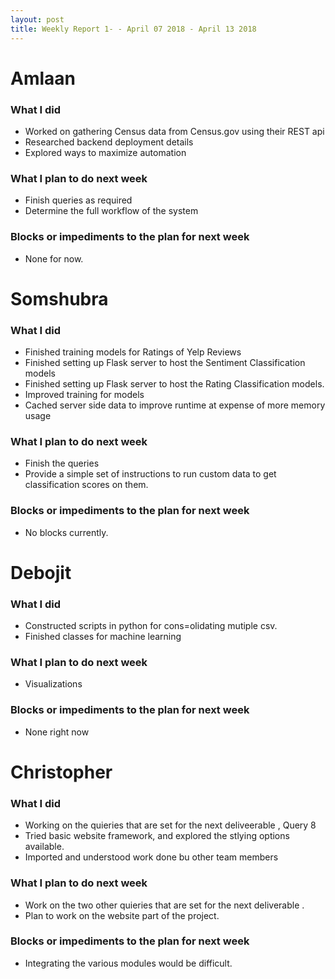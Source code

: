```yaml
---
layout: post
title: Weekly Report 1- - April 07 2018 - April 13 2018
---
```


# Amlaan

### What I did

- Worked on gathering Census data from Census.gov using their REST api
- Researched backend deployment details
- Explored ways to maximize automation

### What I plan to do next week

- Finish queries as required
- Determine the full workflow of the system

### Blocks or impediments to the plan for next week

- None for now.

# Somshubra

### What I did

- Finished training models for Ratings of Yelp Reviews
- Finished setting up Flask server to host the Sentiment Classification models
- Finished setting up Flask server to host the Rating Classification models.
- Improved training for models
- Cached server side data to improve runtime at expense of more memory usage

### What I plan to do next week

- Finish the queries
- Provide a simple set of instructions to run custom data to get classification scores on them.

### Blocks or impediments to the plan for next week

- No blocks currently.

# Debojit

### What I did
- Constructed scripts in python for cons=olidating mutiple csv.
- Finished classes for machine learning

### What I plan to do next week
- Visualizations

### Blocks or impediments to the plan for next week
- None right now

# Christopher

### What I did
- Working on the quieries that are set for the next deliveerable , Query 8
- Tried basic website framework, and explored the stlying options available.
- Imported and understood work done bu other team members

### What I plan to do next week
- Work on the two other quieries that are set for the next deliverable .
- Plan to work on the website part of the project.

### Blocks or impediments to the plan for next week
- Integrating the various modules would be difficult.
